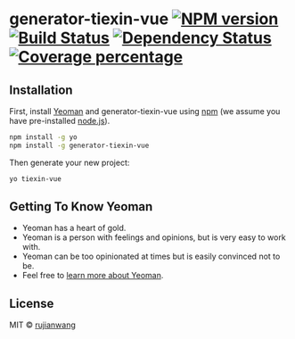 # generator-tiexin-vue [![NPM version][npm-image]][npm-url] [![Build Status][travis-image]][travis-url] [![Dependency Status][daviddm-image]][daviddm-url] [![Coverage percentage][coveralls-image]][coveralls-url]
> 

## Installation

First, install [Yeoman](http://yeoman.io) and generator-tiexin-vue using [npm](https://www.npmjs.com/) (we assume you have pre-installed [node.js](https://nodejs.org/)).

```bash
npm install -g yo
npm install -g generator-tiexin-vue
```

Then generate your new project:

```bash
yo tiexin-vue
```

## Getting To Know Yeoman

 * Yeoman has a heart of gold.
 * Yeoman is a person with feelings and opinions, but is very easy to work with.
 * Yeoman can be too opinionated at times but is easily convinced not to be.
 * Feel free to [learn more about Yeoman](http://yeoman.io/).

## License

MIT © [rujianwang](www.wangrujian.com)


[npm-image]: https://badge.fury.io/js/generator-tiexin-vue.svg
[npm-url]: https://npmjs.org/package/generator-tiexin-vue
[travis-image]: https://travis-ci.org/rujianwang/generator-tiexin-vue.svg?branch=master
[travis-url]: https://travis-ci.org/rujianwang/generator-tiexin-vue
[daviddm-image]: https://david-dm.org/rujianwang/generator-tiexin-vue.svg?theme=shields.io
[daviddm-url]: https://david-dm.org/rujianwang/generator-tiexin-vue
[coveralls-image]: https://coveralls.io/repos/rujianwang/generator-tiexin-vue/badge.svg
[coveralls-url]: https://coveralls.io/r/rujianwang/generator-tiexin-vue

